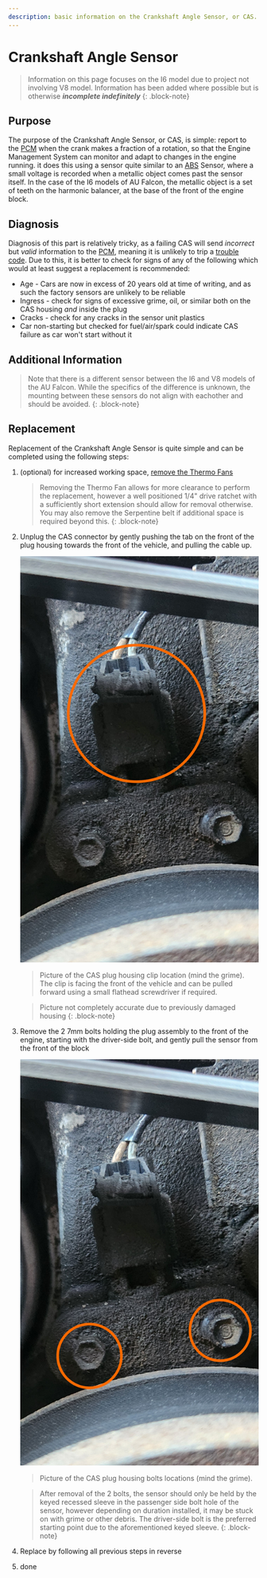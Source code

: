 ```yaml
---
description: basic information on the Crankshaft Angle Sensor, or CAS.
---
```


# Crankshaft Angle Sensor

> Information on this page focuses on the I6 model due to project not involving V8 model. Information has been added where possible but is otherwise ***incomplete indefinitely***
{: .block-note}

## Purpose

The purpose of the Crankshaft Angle Sensor, or CAS, is simple: report to the [PCM](../../PCMBCM/PCM/PCM.md) when the crank makes a fraction of a rotation, so that the Engine Management System can monitor and adapt to changes in the engine running. it does this using a sensor quite similar to an [ABS](../../Body/ABS/ABS.md) Sensor, where a small voltage is recorded when a metallic object comes past the sensor itself. In the case of the I6 models of AU Falcon, the metallic object is a set of teeth on the harmonic balancer, at the base of the front of the engine block.

## Diagnosis

Diagnosis of this part is relatively tricky, as a failing CAS will send *incorrect* but *valid* information to the [PCM](../../PCMBCM/PCM/PCM.md), meaning it is unlikely to trip a [trouble code](../../PCMBCM/DTCCodes/DTCCodes.md#dtcs). Due to this, it is better to check for signs of any of the following which would at least suggest a replacement is recommended:

- Age - Cars are now in excess of 20 years old at time of writing, and as such the factory sensors are unlikely to be reliable
- Ingress - check for signs of excessive grime, oil, or similar both on the CAS housing *and* inside the plug
- Cracks - check for any cracks in the sensor unit plastics
- Car non-starting but checked for fuel/air/spark could indicate CAS failure as car won't start without it

## Additional Information

> Note that there is a different sensor between the I6 and V8 models of the AU Falcon. While the specifics of the difference is unknown, the mounting between these sensors do not align with eachother and should be avoided.
{: .block-note}

## Replacement

Replacement of the Crankshaft Angle Sensor is quite simple and can be completed using the following steps:

1. (optional) for increased working space, [remove the Thermo Fans](../ThermoFan/ThermoFan.md)

    > Removing the Thermo Fan allows for more clearance to perform the replacement, however a well positioned 1/4" drive ratchet with a sufficiently short extension should allow for removal otherwise. You may also remove the Serpentine belt if additional space is required beyond this.
    {: .block-note}

1. Unplug the CAS connector by gently pushing the tab on the front of the plug housing towards the front of the vehicle, and pulling the cable up.

    ![CAS plug housing clip](./CAS-connector.jpg)
    > Picture of the CAS plug housing clip location (mind the grime). The clip is facing the front of the vehicle and can be pulled forward using a small flathead screwdriver if required.

    > Picture not completely accurate due to previously damaged housing
    {: .block-note}

1. Remove the 2 7mm bolts holding the plug assembly to the front of the engine, starting with the driver-side bolt, and gently pull the sensor from the front of the block

    ![CAS plug housing bolt locations](./CAS-bolts.jpg)
    > Picture of the CAS plug housing bolts locations (mind the grime).

    > After removal of the 2 bolts, the sensor should only be held by the keyed recessed sleeve in the passenger side bolt hole of the sensor, however depending on duration installed, it may be stuck on with grime or other debris. The driver-side bolt is the preferred starting point due to the aforementioned keyed sleeve.
    {: .block-note}

1. Replace by following all previous steps in reverse
1. done